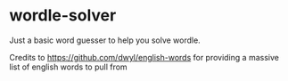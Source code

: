 # wordle-solver

Just a basic word guesser to help you solve wordle.

Credits to https://github.com/dwyl/english-words for providing a massive list of english words to pull from
